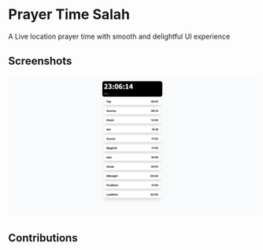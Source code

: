 # Prayer Time Salah

A Live location prayer time with smooth and delightful UI experience

## Screenshots
![Prayer Time Thumbnail](./public/thumbnail.png)

## Contributions